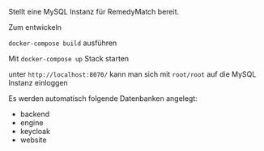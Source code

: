 Stellt eine MySQL Instanz für RemedyMatch bereit.

Zum entwickeln 

`docker-compose build` ausführen

Mit `docker-compose up` Stack starten

unter `http://localhost:8070/` kann man sich mit `root/root` auf die MySQL Instanz einloggen


Es werden automatisch folgende Datenbanken angelegt:

* backend
* engine
* keycloak
* website